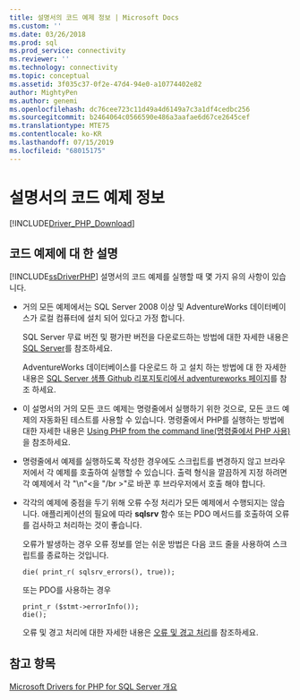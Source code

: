 ```yaml
---
title: 설명서의 코드 예제 정보 | Microsoft Docs
ms.custom: ''
ms.date: 03/26/2018
ms.prod: sql
ms.prod_service: connectivity
ms.reviewer: ''
ms.technology: connectivity
ms.topic: conceptual
ms.assetid: 3f035c37-0f2e-47d4-94e0-a10774402e82
author: MightyPen
ms.author: genemi
ms.openlocfilehash: dc76cee723c11d49a4d6149a7c3a1df4cedbc256
ms.sourcegitcommit: b2464064c0566590e486a3aafae6d67ce2645cef
ms.translationtype: MTE75
ms.contentlocale: ko-KR
ms.lasthandoff: 07/15/2019
ms.locfileid: "68015175"
---
```

# <a name="about-code-examples-in-the-documentation"></a>설명서의 코드 예제 정보
[!INCLUDE[Driver_PHP_Download](../../includes/driver_php_download.md)]

## <a name="remarks-about-the-code-examples"></a>코드 예제에 대 한 설명
[!INCLUDE[ssDriverPHP](../../includes/ssdriverphp_md.md)] 설명서의 코드 예제를 실행할 때 몇 가지 유의 사항이 있습니다.  
  
-   거의 모든 예제에서는 SQL Server 2008 이상 및 AdventureWorks 데이터베이스가 로컬 컴퓨터에 설치 되어 있다고 가정 합니다.  
  
    SQL Server 무료 버전 및 평가판 버전을 다운로드하는 방법에 대한 자세한 내용은 [SQL Server](https://go.microsoft.com/fwlink/?LinkID=120193)를 참조하세요.  
  
    AdventureWorks 데이터베이스를 다운로드 하 고 설치 하는 방법에 대 한 자세한 내용은 [SQL Server 샘플 Github 리포지토리에서 adventureworks 페이지](https://github.com/Microsoft/sql-server-samples/tree/master/samples/databases/adventure-works)를 참조 하세요.
  
-   이 설명서의 거의 모든 코드 예제는 명령줄에서 실행하기 위한 것으로, 모든 코드 예제의 자동화된 테스트를 사용할 수 있습니다. 명령줄에서 PHP를 실행하는 방법에 대한 자세한 내용은 [Using PHP from the command line(명령줄에서 PHP 사용)](https://php.net/manual/en/features.commandline.php)을 참조하세요.  
  
-   명령줄에서 예제를 실행하도록 작성한 경우에도 스크립트를 변경하지 않고 브라우저에서 각 예제를 호출하여 실행할 수 있습니다. 출력 형식을 깔끔하게 지정 하려면 각 예제에서 각 "\n"\<을 "\/br >"로 바꾼 후 브라우저에서 호출 해야 합니다.  
  
-   각각의 예제에 중점을 두기 위해 오류 수정 처리가 모든 예제에서 수행되지는 않습니다. 애플리케이션의 필요에 따라 **sqlsrv** 함수 또는 PDO 메서드를 호출하여 오류를 검사하고 처리하는 것이 좋습니다.  
  
    오류가 발생하는 경우 오류 정보를 얻는 쉬운 방법은 다음 코드 줄을 사용하여 스크립트를 종료하는 것입니다.  
  
    ```  
    die( print_r( sqlsrv_errors(), true));  
    ```  
  
    또는 PDO를 사용하는 경우  
  
    ```  
    print_r ($stmt->errorInfo());  
    die();  
    ```  
  
    오류 및 경고 처리에 대한 자세한 내용은 [오류 및 경고 처리](../../connect/php/handling-errors-and-warnings.md)를 참조하세요.  
  
## <a name="see-also"></a>참고 항목  
[Microsoft Drivers for PHP for SQL Server 개요](../../connect/php/overview-of-the-php-sql-driver.md)
  
